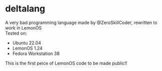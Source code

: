 # deltalang
A very bad programming language made by @ZeroSkillCoder, rewritten to work in LemonOS<br>
Tested on:<br>
 - Ubuntu 22.04<br>
 - LemonOS 1.24<br>
 - Fedora Workstation 38<br>
 
This is the first peice of LemonOS code to be made public!!
